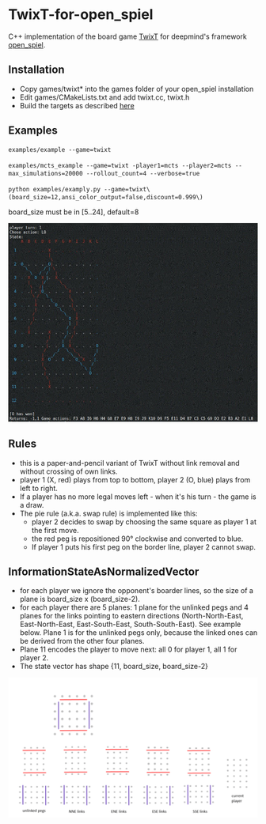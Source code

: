 # TwixT-for-open_spiel

C++ implementation of the board game [TwixT](https://en.wikipedia.org/wiki/TwixT) for deepmind's framework [open_spiel](https://github.com/deepmind/open_spiel).

## Installation

* Copy games/twixt* into the games folder of your open_spiel installation
* Edit games/CMakeLists.txt and add twixt.cc, twixt.h
* Build the targets as described [here](https://github.com/deepmind/open_spiel/blob/master/docs/install.md)

## Examples

    examples/example --game=twixt
    
    examples/mcts_example --game=twixt -player1=mcts --player2=mcts --max_simulations=20000 --rollout_count=4 --verbose=true
    
    python examples/examply.py --game=twixt\(board_size=12,ansi_color_output=false,discount=0.999\)


board_size must be in [5..24], default=8

![TwixT board](https://github.com/stevens68/TwixT_for_open_spiel/blob/master/pics/12x12game.JPG "TwixT board")


## Rules
* this is a paper-and-pencil variant of TwixT without link removal and without crossing of own links. 
* player 1 (X, red) plays from top to bottom, player 2 (O, blue) plays from left to right.
* If a player has no more legal moves left - when it's his turn - the game is a draw.
* The pie rule (a.k.a. swap rule) is implemented like this: 
  * player 2 decides to swap by choosing the same square as player 1 at the first move.
  * the red peg is repositioned 90° clockwise and converted to blue.
  * If player 1 puts his first peg on the border line, player 2 cannot swap.
  
## InformationStateAsNormalizedVector
* for each player we ignore the opponent's boarder lines, so the size of a plane is board_size x (board_size-2).
* for each player there are 5 planes: 1 plane for the unlinked pegs and 4 planes for the links pointing to eastern directions (North-North-East, East-North-East, East-South-East, South-South-East). See example below. Plane 1 is for the unlinked pegs only, because the linked ones can be derived from the other four planes.
* Plane 11 encodes the player to move next: all 0 for player 1, all 1 for player 2.
* The state vector has shape {11, board_size, board_size-2} 

<p align="center">
<img src="https://github.com/stevens68/TwixT_for_open_spiel/blob/master/pics/animation_classic.gif" alt="6x6 game animation" width="700">
</p>
